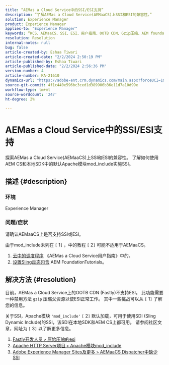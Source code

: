 ```yaml
---
title: “AEMas a Cloud Service中的SSI/ESI支持”
description: “了解AEMas a Cloud Service(AEMaaCS)上SSI和ESI的兼容性。”
solution: Experience Manager
product: Experience Manager
applies-to: "Experience Manager"
keywords: “KCS、AEMaaCS、SSI、ESI、用户指南、OOTB CDN、Gzip压缩、AEM foundation、SDI、SDK”
resolution: Resolution
internal-notes: null
bug: false
article-created-by: Eshaa Tiwari
article-created-date: "2/2/2024 2:50:19 PM"
article-published-by: Eshaa Tiwari
article-published-date: "2/2/2024 2:56:36 PM"
version-number: 4
article-number: KA-21610
dynamics-url: "https://adobe-ent.crm.dynamics.com/main.aspx?forceUCI=1&pagetype=entityrecord&etn=knowledgearticle&id=b9a17660-dac1-ee11-9079-6045bd006268"
source-git-commit: 4f1c440e596bc3ced1d389906b36e11d7a10d99e
workflow-type: tm+mt
source-wordcount: '247'
ht-degree: 2%

---
```


# AEMas a Cloud Service中的SSI/ESI支持


探索AEMas a Cloud Service(AEMaaCS)上SSI和ESI的兼容性。 了解如何使用AEM CS和本地SDK中的默认Apache模块mod_include实施SSI。

## 描述 {#description}


### <b>环境</b>

Experience Manager



### <b>问题/症状</b>

请确认AEMaaCS上是否支持SSI或ESI。

由于mod_include未列在 `[` 1`]` ，中的教程 `[` 2`]`  可能不适用于AEMaaCS。

1. [云中的调度程序](https://experienceleague.adobe.com/docs/experience-manager-cloud-service/content/implementing/content-delivery/disp-overview.html) 《AEMas a Cloud Service用户指南》中的。
2. [设置Sling动态包含](https://experienceleague.adobe.com/docs/experience-manager-learn/foundation/development/set-up-sling-dynamic-include.html) AEM FoundationTutorials。





## 解决方法 {#resolution}


目前，AEMas a Cloud Service上的OOTB CDN (Fastly)不支持ESI。 此功能需要一种禁用方法 `gzip` 压缩父资源以使ESI正常工作。 其中一些挑战可以从 `[` 1`]`  了解您的信息。

关于SSI，Apache模块 `'mod_include'` `[` 2`]`  默认加载，可用于使用SDI (Sling Dynamic Include)的SSI，该SDI在本地SDK和AEM CS上都可用。 请参阅社区文章，网址为 `[` 3`]`  以了解更多信息。

1. [Fastly开发人员 `>`  原始压缩的esi](https://developer.fastly.com/reference/vcl/statements/esi/#esi-with-origin-compression)
2. [Apache HTTP Server项目 `>`  Apache模块mod_include](https://httpd.apache.org/docs/2.4/mod/mod_include.html)
3. [Adobe Experience Manager Sites及更多 `>`  AEMaaCS Dispatcher中缺少SSI](https://experienceleaguecommunities.adobe.com/t5/adobe-experience-manager/lack-of-ssi-in-aemaacs-dispatcher/td-p/392044)

